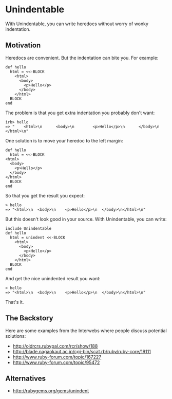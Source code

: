 # Unindentable

With Unindentable, you can write heredocs without worry of wonky indentation.

## Motivation

Heredocs are convenient.  But the indentation can bite you.  For example:

    def hello
      html = <<-BLOCK
        <html>
          <body>
            <p>Hello</p>
          </body>
        </html>
      BLOCK
    end

The problem is that you get extra indentation you probably don't want:

    irb> hello
    => "    <html>\n      <body>\n        <p>Hello</p>\n      </body>\n    </html>\n"

One solution is to move your heredoc to the left margin:

    def hello
      html = <<-BLOCK
    <html>
      <body>
        <p>Hello</p>
      </body>
    </html>
      BLOCK
    end

So that you get the result you expect:

    > hello
    => "<html>\n  <body>\n    <p>Hello</p>\n  </body>\n</html>\n"

But this doesn't look good in your source.  With Unindentable, you can write:

    include Unindentable
    def hello
      html = unindent <<-BLOCK
        <html>
          <body>
            <p>Hello</p>
          </body>
        </html>
      BLOCK
    end

And get the nice unindented result you want:

    > hello
    => "<html>\n  <body>\n    <p>Hello</p>\n  </body>\n</html>\n"

That's it.

## The Backstory

Here are some examples from the Interwebs where people discuss potential solutions:

* http://oldrcrs.rubypal.com/rcr/show/188
* http://blade.nagaokaut.ac.jp/cgi-bin/scat.rb/ruby/ruby-core/19111
* http://www.ruby-forum.com/topic/167227
* http://www.ruby-forum.com/topic/95472

## Alternatives

* http://rubygems.org/gems/unindent
